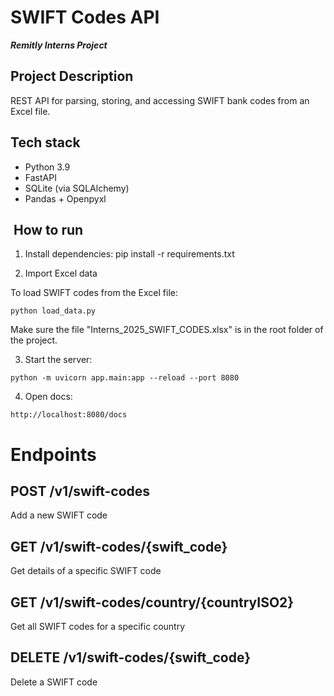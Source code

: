 # **SWIFT Codes API**
***Remitly Interns Project***
## Project Description

REST API for parsing, storing, and accessing SWIFT bank codes from an Excel file.

## Tech stack
- Python 3.9
- FastAPI
- SQLite (via SQLAlchemy)
- Pandas + Openpyxl

## ️ How to run

1. Install dependencies:
pip install -r requirements.txt

2. Import Excel data

To load SWIFT codes from the Excel file:

```
python load_data.py
```

Make sure the file "Interns_2025_SWIFT_CODES.xlsx" is in the root folder of the project.

3. Start the server:

```
python -m uvicorn app.main:app --reload --port 8080
```

4. Open docs:
```
http://localhost:8080/docs
```
# Endpoints

## **POST /v1/swift-codes**


 Add a new SWIFT code

## **GET /v1/swift-codes/{swift_code}**


 Get details of a specific SWIFT code

## **GET /v1/swift-codes/country/{countryISO2}**


 Get all SWIFT codes for a specific country

## **DELETE /v1/swift-codes/{swift_code}**


 Delete a SWIFT code

